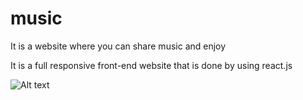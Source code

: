 # music
It is a website where you can share music and enjoy 


It is a full responsive front-end website that is done by using react.js

![Alt text](https://imgur.com/E99UCsE "Optional title")
